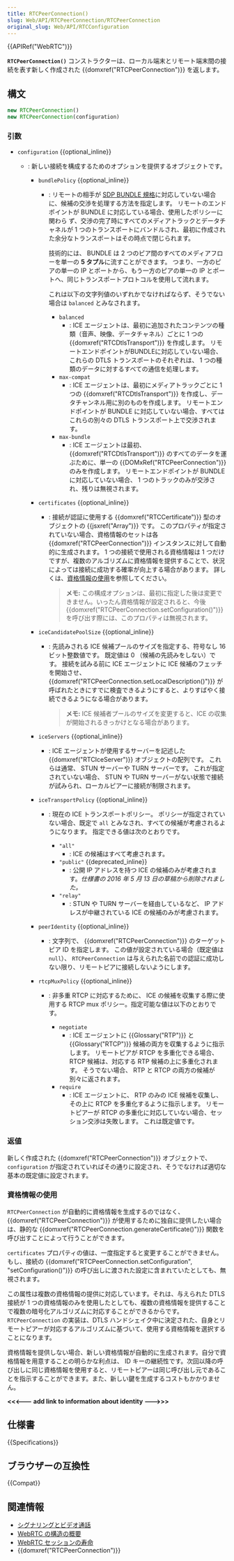 ```yaml
---
title: RTCPeerConnection()
slug: Web/API/RTCPeerConnection/RTCPeerConnection
original_slug: Web/API/RTCConfiguration
---
```


{{APIRef("WebRTC")}}

**`RTCPeerConnection()`** コンストラクターは、ローカル端末とリモート端末間の接続を表す新しく作成された {{domxref("RTCPeerConnection")}} を返します。

## 構文

```js
new RTCPeerConnection()
new RTCPeerConnection(configuration)
```

### 引数

- `configuration` {{optional_inline}}
  - : 新しい接続を構成するためのオプションを提供するオブジェクトです。

    - `bundlePolicy` {{optional_inline}}

      - : リモートの相手が [SDP BUNDLE 規格](https://webrtcstandards.info/sdp-bundle/)に対応していない場合に、候補の交渉を処理する方法を指定します。
        リモートのエンドポイントが BUNDLE に対応している場合、使用したポリシーに関わら ず、交渉の完了時にすべてのメディアトラックとデータチャネルが 1 つのトランスポートにバンドルされ、最初に作成された余分なトランスポートはその時点で閉じられます。

        技術的には、 BUNDLE は 2 つのピア間のすべてのメディアフローを単一の **5 タプル**に流すことができます。
        つまり、一方のピアの単一の IP とポートから、もう一方のピアの単一の IP とポートへ、同じトランスポートプロトコルを使用して流れます。

        これは以下の文字列値のいずれかでなければならず、そうでない場合は `balanced` とみなされます。

        - `balanced`
          - : ICE エージェントは、最初に追加されたコンテンツの種類（音声、映像、データチャネル）ごとに 1 つの {{domxref("RTCDtlsTransport")}} を作成します。
            リモートエンドポイントがBUNDLEに対応していない場合、これらの DTLS トランスポートのそれぞれは、 1 つの種類のデータに対するすべての通信を処理します。
        - `max-compat`
          - : ICE エージェントは、最初にメディアトラックごとに 1 つの {{domxref("RTCDtlsTransport")}} を作成し、データチャンネル用に別のものを作成します。
            リモートエンドポイントが BUNDLE に対応していない場合、すべてはこれらの別々の DTLS トランスポート上で交渉されます。
        - `max-bundle`
          - : ICE エージェントは最初、 {{domxref("RTCDtlsTransport")}} のすべてのデータを運ぶために、単一の {{DOMxRef("RTCPeerConnection")}} のみを作成します。
            リモートエンドポイントが BUNDLE に対応していない場合、 1 つのトラックのみが交渉され、残りは無視されます。

    - `certificates` {{optional_inline}}

      - : 接続が認証に使用する {{domxref("RTCCertificate")}} 型のオブジェクトの {{jsxref("Array")}} です。
        このプロパティが指定されていない場合、資格情報のセットは各 {{domxref("RTCPeerConnection")}} インスタンスに対して自動的に生成されます。
        1 つの接続で使用される資格情報は 1 つだけですが、複数のアルゴリズムに資格情報を提供することで、状況によっては接続に成功する確率が向上する場合があります。
        詳しくは、[資格情報の使用](#資格情報の使用)を参照してください。

        > **メモ:** この構成オプションは、最初に指定した後は変更できません。いったん資格情報が設定されると、今後 {{domxref("RTCPeerConnection.setConfiguration()")}} を呼び出す際には、このプロパティは無視されます。

    - `iceCandidatePoolSize` {{optional_inline}}

      - : 先読みされる ICE 候補プールのサイズを指定する、符号なし 16 ビット整数値です。
        既定値は 0 （候補の先読みをしない）です。
        接続を試みる前に ICE エージェントに ICE 候補のフェッチを開始させ、 {{domxref("RTCPeerConnection.setLocalDescription()")}} が呼ばれたときにすでに検査できるようにすると、よりすばやく接続できるようになる場合があります。

        > **メモ:** ICE 候補者プールのサイズを変更すると、ICE の収集が開始されるきっかけとなる場合があります。

    - `iceServers` {{optional_inline}}
      - : ICE エージェントが使用するサーバーを記述した {{domxref("RTCIceServer")}} オブジェクトの配列です。
        これらは通常、 STUN サーバーや TURN サーバーです。
        これが指定されていない場合、 STUN や TURN サーバーがない状態で接続が試みられ、ローカルピアーに接続が制限されます。
    - `iceTransportPolicy` {{optional_inline}}

      - : 現在の ICE トランスポートポリシー。
        ポリシーが指定されていない場合、既定で `all` とみなされ、すべての候補が考慮されるようになります。
        指定できる値は次のとおりです。

        - `"all"`
          - : ICE の候補はすべて考慮されます。
        - `"public"` {{deprecated_inline}}
          - : 公開 IP アドレスを持つ ICE の候補のみが考慮されます。_仕様書の 2016 年 5 月 13 日の草稿から削除されました。_
        - `"relay"`
          - : STUN や TURN サーバーを経由しているなど、 IP アドレスが中継されている ICE の候補のみが考慮されます。

    - `peerIdentity` {{optional_inline}}
      - : 文字列で、 {{domxref("RTCPeerConnection")}} のターゲットピア ID を指定します。
        この値が設定されている場合（既定値は `null`）、 `RTCPeerConnection` は与えられた名前での認証に成功しない限り、リモートピアに接続しないようにします。
    - `rtcpMuxPolicy` {{optional_inline}}

      - : 非多重 RTCP に対応するために、 ICE の候補を収集する際に使用する RTCP mux ポリシー。指定可能な値は以下のとおりです。

        - `negotiate`
          - : ICE エージェントに {{Glossary("RTP")}} と {{Glossary("RTCP")}} 候補の両方を収集するように指示します。
            リモートピアが RTCP を多重化できる場合、 RTCP 候補は、対応する RTP 候補の上に多重化されます。
            そうでない場合、 RTP と RTCP の両方の候補が別々に返されます。
        - `require`
          - : ICE エージェントに、 RTP のみの ICE 候補を収集し、その上に RTCP を多重化するように指示します。
            リモートピアーが RTCP の多重化に対応していない場合、セッション交渉は失敗します。
            これは既定値です。

### 返値

新しく作成された {{domxref("RTCPeerConnection")}} オブジェクトで、 `configuration` が指定されていればその通りに設定され、そうでなければ適切な基本の既定値に設定されます。

### 資格情報の使用

`RTCPeerConnection` が自動的に資格情報を生成するのではなく、 {{domxref("RTCPeerConnection")}} が使用するために独自に提供したい場合は、静的な {{domxref("RTCPeerConnection.generateCertificate()")}} 関数を呼び出すことによって行うことができます。

`certificates` プロパティの値は、一度指定すると変更することができません。もし、接続の {{domxref("RTCPeerConnection.setConfiguration", "setConfiguration()")}} の呼び出しに渡された設定に含まれていたとしても、無視されます。

この属性は複数の資格情報の提供に対応しています。それは、与えられた DTLS 接続が 1 つの資格情報のみを使用したとしても、複数の資格情報を提供することで複数の暗号化アルゴリズムに対応することができるからです。 `RTCPeerConnection` の実装は、DTLS ハンドシェイク中に決定された、自身とリモートピアーが対応するアルゴリズムに基づいて、使用する資格情報を選択することになります。

資格情報を提供しない場合、新しい資格情報が自動的に生成されます。自分で資格情報を用意することの明らかな利点は、 ID キーの継続性です。次回以降の呼び出しに同じ資格情報を使用すると、リモートピアーは同じ呼び出し元であることを指示することができます。また、新しい鍵を生成するコストもかかりません。

**<<<--- add link to information about identity --->>>**

## 仕様書

{{Specifications}}

## ブラウザーの互換性

{{Compat}}

## 関連情報

- [シグナリングとビデオ通話](/ja/docs/Web/API/WebRTC_API/Signaling_and_video_calling)
- [WebRTC の構造の概要](/ja/docs/Web/API/WebRTC_API/Protocols)
- [WebRTC セッションの寿命](/ja/docs/Web/API/WebRTC_API/Session_lifetime)
- {{domxref("RTCPeerConnection")}}
